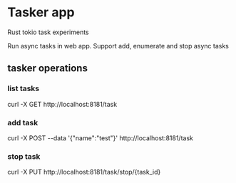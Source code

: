 # Tasker app

Rust tokio task experiments

Run async tasks in web app. 
Support add, enumerate and stop async tasks

## tasker operations

### list tasks
curl -X GET http://localhost:8181/task

### add task
curl -X POST  --data '{"name":"test"}' http://localhost:8181/task

### stop task
curl -X PUT  http://localhost:8181/task/stop/{task_id}


